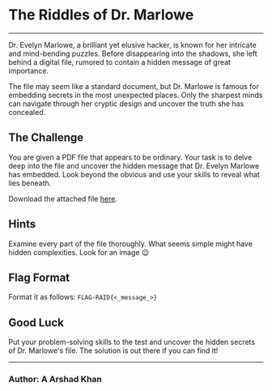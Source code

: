# **The Riddles of Dr. Marlowe**

---

Dr. Evelyn Marlowe, a brilliant yet elusive hacker, is known for her intricate and mind-bending puzzles. Before disappearing into the shadows, she left behind a digital file, rumored to contain a hidden message of great importance.

The file may seem like a standard document, but Dr. Marlowe is famous for embedding secrets in the most unexpected places. Only the sharpest minds can navigate through her cryptic design and uncover the truth she has concealed.

## The Challenge

You are given a PDF file that appears to be ordinary. Your task is to delve deep into the file and uncover the hidden message that Dr. Evelyn Marlowe has embedded. Look beyond the obvious and use your skills to reveal what lies beneath.

Download the attached file [here](./FinancialReport.pdf).

## Hints

Examine every part of the file thoroughly. What seems simple might have hidden complexities.
Look for an image 😉

## Flag Format

Format it as follows: `FLAG-RAID{<_message_>}`

## Good Luck

Put your problem-solving skills to the test and uncover the hidden secrets of Dr. Marlowe's file. The solution is out there if you can find it!

---

### **Author**: A Arshad Khan
